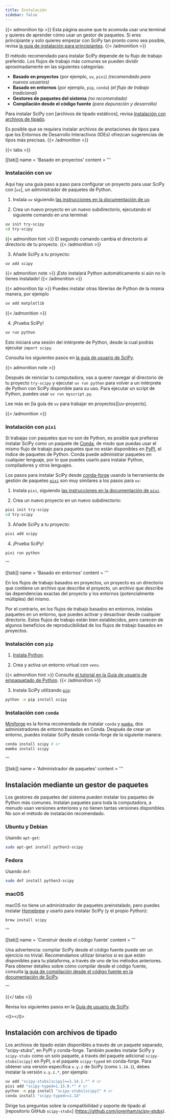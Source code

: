 ```yaml
---
title: Instalación
sidebar: false
---
```


{{< admonition tip >}}
Esta página asume que te acomoda usar una terminal y quieres de aprender
cómo usar un gestor de paquetes. Si eres principiante y solo quieres empezar
con SciPy tan pronto como sea posible, revisa [la guía de instalación para principiantes](./beginner-install.md).
{{< /admonition >}}

El método recomendado para instalar SciPy depende de tu flujo de trabajo preferido.
Los flujos de trabajo más comunes se pueden dividir aproximadamente en las siguientes categorías:

- **Basado en proyectos** (por ejemplo, `uv`, `pixi`) _(recomendado para nuevos usuarios)_
- **Basado en entornos** (por ejemplo, `pip`, `conda`) _(el flujo de trabajo tradicional)_
- **Gestores de paquetes del sistema** _(no recomendado)_
- **Compilación desde el código fuente** _(para depuración y desarrollo)_

Para instalar SciPy con \[archivos de tipado estáticos], revisa [Instalación con archivos de tipado](#type-stubs).

[static type stubs]: https://typing.readthedocs.io/en/latest/guides/libraries.html

Es posible que se requiera instalar archivos de anotaciones de tipos para que los Entornos de Desarrollo Interactivos (IDEs) ofrezcan sugerencias de tipos más precisas.
{{< /admonition >}}

{{< tabs >}}

[[tab]]
name = 'Basado en proyectos'
content = ''' <a name="project-based"></a>

### Instalación con uv

Aquí hay una guía paso a paso para configurar un proyecto para usar SciPy con [`uv`], un administrador de paquetes de Python.

1. Instala `uv` siguiendo [las instrucciones en la documentación de uv](https://docs.astral.sh/uv/getting-started/installation/).

2. Crea un nuevo proyecto en un nuevo subdirectorio, ejecutando el siguiente comando en una terminal:

```bash
uv init try-scipy
cd try-scipy
```

{{< admonition hint >}}
El segundo comando cambia el directorio al directorio de tu proyecto.
{{< /admonition >}}

3. Añade SciPy a tu proyecto:

```bash
uv add scipy
```

{{< admonition note >}}
¡Esto instalará Python automáticamente si aún no lo tienes instalado!
{{< /admonition >}}

{{< admonition tip >}}
Puedes instalar otras librerías de Python de la misma manera, por ejemplo

```bash
uv add matplotlib
```

{{< /admonition >}}

4. ¡Prueba SciPy!

```bash
uv run python
```

Esto iniciará una sesión del intérprete de Python, desde la cual podrás ejecutar `import scipy`.

<!-- prettier-ignore-end -->

Consulta los siguientes pasos en [la guía de usuario de SciPy][scipy-user-guide].

[scipy-user-guide]: https://docs.conda.io/projects/conda/en/latest/index.html

{{< admonition note >}}

Después de reiniciar tu computadora, vas a querer navegar al directorio de tu proyecto `try-scipy` y ejecutar `uv run python` para volver a un intérprete de Python con SciPy disponible para su uso.
Para ejecutar un script de Python, puedes usar `uv run myscript.py`.

Lee más en \[la guía de `uv` para trabajar en proyectos]\[uv-proyects].

[uv-projects]: https://docs.astral.sh/uv/guides/projects/

{{< /admonition >}}

### Instalación con `pixi`

Si trabajas con paquetes que no son de Python, es posible que prefieras instalar SciPy como un paquete de [Conda], de modo que puedas usar el mismo flujo de trabajo para paquetes que no están disponibles en [PyPI](https://pypi.org/), el índice de paquetes de Python.
Conda puede administrar paquetes en cualquier lenguaje, por lo que puedes usarlo para instalar Python, compiladores y otros lenguajes.

[Conda]: https://docs.conda.io/projects/conda/en/latest/index.html

Los pasos para instalar SciPy desde [conda-forge] usando la herramienta de gestión de paquetes [`pixi`] son ​​muy similares a los pasos para `uv`:

[conda-forge]: https://conda-forge.org/
[`pixi`]: https://pixi.sh/latest/

1. Instala `pixi`, siguiendo [las instrucciones en la documentación de `pixi`][install-pixi].

[install-pixi]: https://pixi.sh/latest/

2. Crea un nuevo proyecto en un nuevo subdirectorio:

```bash
pixi init try-scipy
cd try-scipy
```

3. Añade SciPy a tu proyecto:

```bash
pixi add scipy
```

4. ¡Prueba SciPy!

```bash
pixi run python
```

'''

[[tab]]
name = 'Basado en entornos'
content = ''' <a name="environment-based"></a>

En los flujos de trabajo basados ​​en proyectos, un proyecto es un directorio que contiene un archivo que describe el proyecto, un archivo que describe las dependencias exactas del proyecto y los entornos (potencialmente múltiples) del mismo.

Por el contrario, en los flujos de trabajo basados ​​en entornos, instalas paquetes en un entorno, que puedes activar y desactivar desde cualquier directorio.
Estos flujos de trabajo están bien establecidos, pero carecen de algunos beneficios de reproducibilidad de los flujos de trabajo basados ​​en proyectos.

### Instalación con `pip`

<!-- prettier-ignore-start -->

1. [Instala Python](https://www.python.org/downloads/).

2. Crea y activa un entorno virtual con `venv`.

{{< admonition hint >}}
Consulta [el tutorial en la Guía de usuario de empaquetado de Python](https://packaging.python.org/en/latest/tutorials/installing-packages/#creating-virtual-environments).
{{< /admonition >}}

3. Instala SciPy utilizando [`pip`]:

```bash
python -m pip install scipy
```

<!-- prettier-ignore-end -->

[`pip`]: https://pip.pypa.io/es/stable/getting-started/

### Instalación con `conda`

[Miniforge] es la forma recomendada de instalar `conda` y [`mamba`], dos administradores de entorno basados ​​en Conda.
Después de crear un entorno, puedes instalar SciPy desde conda-forge de la siguiente manera:

```bash
conda install scipy # or
mamba install scipy
```

[Miniforge]: https://conda-forge.org/download/

[`mamba`]: https://mamba.readthedocs.io/es/latest/

'''

[[tab]]
name = 'Administrador de paquetes'
content = ''' <a name="system-package-managers"></a>

## Instalación mediante un gestor de paquetes

Los gestores de paquetes del sistema pueden instalar los paquetes de Python más comunes.
Instalan paquetes para toda la computadora, a menudo usan versiones anteriores y no tienen tantas versiones disponibles. No son el método de instalación recomendado.

### Ubuntu y Debian

Usando `apt-get`:

```bash
sudo apt-get install python3-scipy
```

### Fedora

Usando `dnf`:

```bash
sudo dnf install python3-scipy
```

### macOS

macOS no tiene un administrador de paquetes preinstalado, pero puedes instalar [Homebrew](https://brew.sh/) y usarlo para instalar SciPy (y el propio Python):

```bash
brew install scipy
```

'''

[[tab]]
name = 'Construir desde el código fuente'
content = ''' <a name="building-from-source"></a>

Una advertencia: compilar SciPy desde el código fuente puede ser un ejercicio no trivial. Recomendamos utilizar binarios si es que están disponibles para tu plataforma, a través de uno de los métodos anteriores.
Para obtener detalles sobre cómo compilar desde el código fuente, consulta [la guía de compilación desde el código fuente en la documentación de SciPy][building-docs].

[building-docs]: https://scipy.github.io/devdocs/building/index.html

'''

{{</ tabs >}}

Revisa los siguientes pasos en la [Guía de usuario de SciPy](https://docs.scipy.org/doc/scipy/tutorial/).

<0></0>

## Instalación con archivos de tipado

Los archivos de tipado están disponibles a través de un paquete separado, "scipy-stubs", en PyPI y conda-forge.
También puedes instalar SciPy y `scipy-stubs` como un solo paquete, a través del paquete adicional `scipy-stubs[scipy]` en PyPI, o el paquete `scipy-typed` en conda-forge.
Para obtener una versión específica `x.y.z` de SciPy (como `1.14.1`), debes instalar la versión `x.y.z.*`, por ejemplo:

```bash
uv add "scipy-stubs[scipy]==1.14.1.*" # or
pixi add "scipy-typed=1.15.0.*" # or
python -m pip install "scipy-stubs[scipy]" # or
conda install "scipy-typed>=1.14"
```

Dirige tus preguntas sobre la compatibilidad y soporte de tipado al [repositorio GitHub `scipy-stubs`] (https://github.com/jorenham/scipy-stubs).
